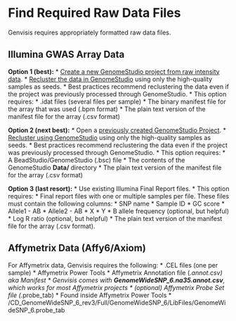 # Find Required Raw Data Files

Genvisis requires appropriately formatted raw data files.

## Illumina GWAS Array Data
**Option 1 (best):** 
    * [Create a new GenomeStudio project from raw intensity data](../#/documentation/AppendixAGenomeStudio--create-a-new-project).
    * [Recluster the data in GenomeStudio](../#/documentation/AppendixAGenomeStudio--recluster-samples-before-exporting) using only the high-quality samples as seeds. 
     * Best practices recommend reclustering the data even if the project was previously processed through GenomeStudio.
    * This option requires:
     * .idat files (several files per sample)
     * The binary manifest file for the array that was used (.bpm format)
     * The plain text version of the manifest file for the array (.csv format)

**Option 2 (next best):** 
    * Open a [previously created GenomeStudio Project](../#/documentation/AppendixAGenomeStudio--open-an-existing-project).
    * [Recluster using GenomeStudio](../#/documentation/AppendixAGenomeStudio--recluster-samples-before-exporting) using only the high-quality samples as seeds. 
     * Best practices recommend reclustering the data even if the project was previously processed through GenomeStudio.
    * This option requires:
     * A BeadStudio/GenomeStudio (.bsc) file
     * The contents of the GenomeStudio **Data/** directory
     * The plain text version of the manifest file for the array (.csv format)

**Option 3 (last resort):** 
    * Use existing Illumina Final Report files. 
    * This option requires:
      * Final report files with one or multiple samples per file. These files must contain the following columns:
        * SNP name
        * Sample ID
        * GC score
        * Allele1 - AB
        * Allele2 - AB
        * X
        * Y
        * B allele frequency (optional, but helpful)
        * Log R ratio (optional, but helpful)
      * The plain text version of the manifest file for the array (.csv format).

## Affymetrix Data (Affy6/Axiom)
For Affymetrix data, Genvisis requires the following:
    * .CEL files (one per sample)
    * Affymetrix Power Tools
    * Affymetrix Annotation file (*.annot.csv) aka Manifest
     * Genvisis comes with **GenomeWideSNP_6.na35.annot.csv**, which works for most Affymetrix projects
    * (optional) Affymetrix Probe Set file (*.probe_tab)
     * Found inside Affymetrix Power Tools
     * /CD\_GenomeWideSNP\_6\_rev3/Full/GenomeWideSNP\_6/LibFiles/GenomeWideSNP\_6.probe\_tab
